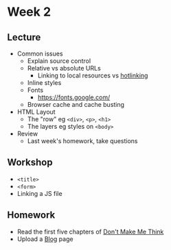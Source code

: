 # Week 2

## Lecture

- Common issues
  - Explain source control
  - Relative vs absolute URLs
    - Linking to local resources vs [hotlinking](https://en.wikipedia.org/wiki/Inline_linking)
  - Inline styles
  - Fonts
    - https://fonts.google.com/
  - Browser cache and cache busting
- HTML Layout
  - The "row" eg `<div>`, `<p>`, `<h1>`
  - The layers eg styles on `<body>`
- Review
  - Last week's homework, take questions

## Workshop

- `<title>`
- `<form>`
- Linking a JS file

## Homework

- Read the first five chapters of [Don't Make Me Think](http://static.mpaulweeks.com/files/think.pdf)
- Upload a [Blog](/homework/blog) page
